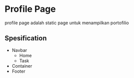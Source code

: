 # Profile Page
profile page adalah static page untuk menampilkan portofilio

## Spesification
- Navbar
	- Home
	- Task
- Container
- Footer